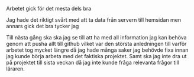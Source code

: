 Arbetet gick för det mesta dels bra

Jag hade det riktigt svårt med att ta data från servern till hemsidan men annars gick det bra tycker jag

Till nästa gång ska  ska jag se till att ha med all information jag kan behöva genom att pusha allt till github vilket var den största anledningen till varför arbetet tog mycket längre då jag hade många saker jag behövde fixa innan jag kunde börja arbeta med det faktiska projektet. Samt ska jag inte dra ut på projektet till sista veckan då jag inte kunde fråga relevanta frågor till läraren.